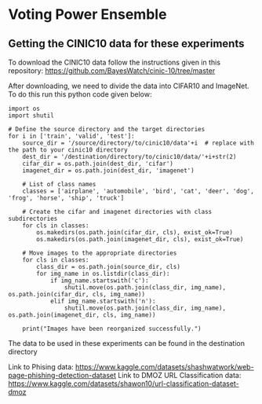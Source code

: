# Voting Power Ensemble

## Getting the CINIC10 data for these experiments

To download the CINIC10 data follow the instructions given in this repository: https://github.com/BayesWatch/cinic-10/tree/master

After downloading, we need to divide the data into CIFAR10 and ImageNet. To do this run this python code given below:

```
import os
import shutil

# Define the source directory and the target directories
for i in ['train', 'valid', 'test']:
    source_dir = '/source/directory/to/cinic10/data'+i  # replace with the path to your cinic10 directory
    dest_dir = '/destination/directory/to/cinic10/data/'+i+str(2)
    cifar_dir = os.path.join(dest_dir, 'cifar')
    imagenet_dir = os.path.join(dest_dir, 'imagenet')

    # List of class names
    classes = ['airplane', 'automobile', 'bird', 'cat', 'deer', 'dog', 'frog', 'horse', 'ship', 'truck']

    # Create the cifar and imagenet directories with class subdirectories
    for cls in classes:
        os.makedirs(os.path.join(cifar_dir, cls), exist_ok=True)
        os.makedirs(os.path.join(imagenet_dir, cls), exist_ok=True)

    # Move images to the appropriate directories
    for cls in classes:
        class_dir = os.path.join(source_dir, cls)
        for img_name in os.listdir(class_dir):
            if img_name.startswith('c'):
                shutil.move(os.path.join(class_dir, img_name), os.path.join(cifar_dir, cls, img_name))
            elif img_name.startswith('n'):
                shutil.move(os.path.join(class_dir, img_name), os.path.join(imagenet_dir, cls, img_name))

    print("Images have been reorganized successfully.")
```
The data to be used in these experiments can be found in the destination directory

Link to Phising data: https://www.kaggle.com/datasets/shashwatwork/web-page-phishing-detection-dataset
Link to DMOZ URL Classification data: https://www.kaggle.com/datasets/shawon10/url-classification-dataset-dmoz
